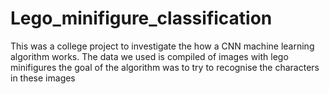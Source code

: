 # Lego_minifigure_classification
This was a college project to investigate the how a CNN machine learning algorithm works. The data we used is compiled of images with lego minifigures the goal of the algorithm was to try to recognise the characters in these images
